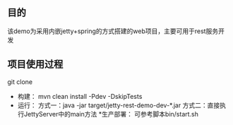 ## 目的
该demo为采用内嵌jetty+spring的方式搭建的web项目，主要可用于rest服务开发

## 项目使用过程
git clone 
* 构建：
mvn clean install -Pdev -DskipTests
* 运行：
方式一：java -jar target/jetty-rest-demo-dev-*.jar 
方式二：直接执行JettyServer中的main方法
*生产部署：
可参考脚本bin/start.sh


